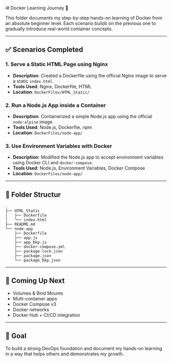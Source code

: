 i# Docker Learning Journey 🚀

This folder documents my step-by-step hands-on learning of Docker from an absolute beginner level. Each scenario builds on the previous one to gradually introduce real-world container concepts.

---

## ✅ Scenarios Completed

### 1. Serve a Static HTML Page using Nginx
- **Description**: Created a Dockerfile using the official Nginx image to serve a static `index.html`.
- **Tools Used**: Nginx, Dockerfile, HTML
- **Location**: `DockerFiles/HTML_Static/`

### 2. Run a Node.js App inside a Container
- **Description**: Containerized a simple Node.js app using the official `node:alpine` image.
- **Tools Used**: Node.js, Dockerfile, npm
- **Location**: `DockerFiles/node-app/`

### 3. Use Environment Variables with Docker
- **Description**: Modified the Node.js app to accept environment variables using Docker CLI and `docker-compose`.
- **Tools Used**: Node.js, Environment Variables, Docker Compose
- **Location**: `DockerFiles/node-app/`

---

## 📁 Folder Structur

```
.
├── HTML_Static
│   ├── Dockerfile
│   └── index.html
├── README.md
└── node-app
    ├── Dockerfile
    ├── app.js
    ├── app_bkp.js
    ├── docker-compose.yml
    ├── package-lock.json
    ├── package.json
    └── package_bkp.json
```


---

## 🚧 Coming Up Next
- Volumes & Bind Mounts
- Multi-container apps
- Docker Compose v3
- Docker networks
- Docker Hub + CI/CD integration

---

## 🧠 Goal
To build a strong DevOps foundation and document my hands-on learning in a way that helps others and demonstrates my growth.

